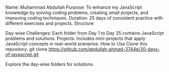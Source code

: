 Name: Muhammad Abdullah
Purpose: To enhance my JavaScript knowledge by solving coding problems, creating small projects, and improving coding techniques.
Duration: 25 days of consistent practice with different exercises and projects.
Structure

Day-wise Challenges: Each folder from Day 1 to Day 25 contains JavaScript problems and solutions.
Projects: Includes mini-projects that apply JavaScript concepts in real-world scenarios.
How to Use
Clone this repository:
git clone https://github.com/abdullah-ahmad-3744e/30-days-of-javascript.git


Explore the day-wise folders for solutions.
